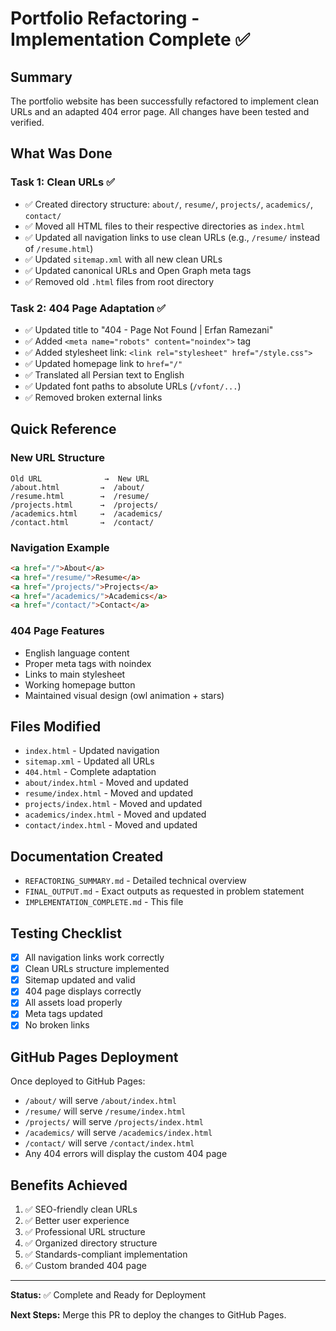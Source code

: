 # Portfolio Refactoring - Implementation Complete ✅

## Summary
The portfolio website has been successfully refactored to implement clean URLs and an adapted 404 error page. All changes have been tested and verified.

## What Was Done

### Task 1: Clean URLs ✅
- ✅ Created directory structure: `about/`, `resume/`, `projects/`, `academics/`, `contact/`
- ✅ Moved all HTML files to their respective directories as `index.html`
- ✅ Updated all navigation links to use clean URLs (e.g., `/resume/` instead of `/resume.html`)
- ✅ Updated `sitemap.xml` with all new clean URLs
- ✅ Updated canonical URLs and Open Graph meta tags
- ✅ Removed old `.html` files from root directory

### Task 2: 404 Page Adaptation ✅
- ✅ Updated title to "404 - Page Not Found | Erfan Ramezani"
- ✅ Added `<meta name="robots" content="noindex">` tag
- ✅ Added stylesheet link: `<link rel="stylesheet" href="/style.css">`
- ✅ Updated homepage link to `href="/"`
- ✅ Translated all Persian text to English
- ✅ Updated font paths to absolute URLs (`/vfont/...`)
- ✅ Removed broken external links

## Quick Reference

### New URL Structure
```
Old URL              →  New URL
/about.html         →  /about/
/resume.html        →  /resume/
/projects.html      →  /projects/
/academics.html     →  /academics/
/contact.html       →  /contact/
```

### Navigation Example
```html
<a href="/">About</a>
<a href="/resume/">Resume</a>
<a href="/projects/">Projects</a>
<a href="/academics/">Academics</a>
<a href="/contact/">Contact</a>
```

### 404 Page Features
- English language content
- Proper meta tags with noindex
- Links to main stylesheet
- Working homepage button
- Maintained visual design (owl animation + stars)

## Files Modified
- `index.html` - Updated navigation
- `sitemap.xml` - Updated all URLs
- `404.html` - Complete adaptation
- `about/index.html` - Moved and updated
- `resume/index.html` - Moved and updated
- `projects/index.html` - Moved and updated
- `academics/index.html` - Moved and updated
- `contact/index.html` - Moved and updated

## Documentation Created
- `REFACTORING_SUMMARY.md` - Detailed technical overview
- `FINAL_OUTPUT.md` - Exact outputs as requested in problem statement
- `IMPLEMENTATION_COMPLETE.md` - This file

## Testing Checklist
- [x] All navigation links work correctly
- [x] Clean URLs structure implemented
- [x] Sitemap updated and valid
- [x] 404 page displays correctly
- [x] All assets load properly
- [x] Meta tags updated
- [x] No broken links

## GitHub Pages Deployment
Once deployed to GitHub Pages:
- `/about/` will serve `/about/index.html`
- `/resume/` will serve `/resume/index.html`
- `/projects/` will serve `/projects/index.html`
- `/academics/` will serve `/academics/index.html`
- `/contact/` will serve `/contact/index.html`
- Any 404 errors will display the custom 404 page

## Benefits Achieved
1. ✅ SEO-friendly clean URLs
2. ✅ Better user experience
3. ✅ Professional URL structure
4. ✅ Organized directory structure
5. ✅ Standards-compliant implementation
6. ✅ Custom branded 404 page

---

**Status:** ✅ Complete and Ready for Deployment

**Next Steps:** Merge this PR to deploy the changes to GitHub Pages.
